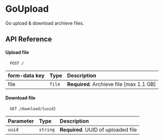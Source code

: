 
# GoUpload

Go upload & download archieve files.


## API Reference

#### Upload file

```http
  POST /
```

| form-data key | Type     | Description                |
| :-------- | :------- | :------------------------- |
| file | `file` | **Required**. Archieve file [max 1.1 GB] |

#### Download file

```http
  GET /download/{uuid}
```

| Parameter | Type     | Description                       |
| :-------- | :------- | :-------------------------------- |
| `uuid`      | `string` | **Required**. UUID of uploaded file |

